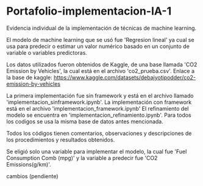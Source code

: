 # Portafolio-implementacion-IA-1
Evidencia individual de la implementación de técnicas de machine learning.

El modelo de machine learning que se usó fue 'Regresion lineal' ya cual se usa para predecir o estimar un valor numérico basado en un conjunto de variable o variables predictoras.

Los datos utilizados fueron obtenidos de Kaggle, de una base llamada 'CO2 Emission by Vehicles', la cual está en el archivo 'co2_prueba.csv'.
Enlace a la base de kaggle: https://www.kaggle.com/datasets/debajyotipodder/co2-emission-by-vehicles 

La primera implementación fue sin framework y está en el archivo llamado 'implementacion_sinframework.ipynb'. 
La implementación con framework está en el archivo 'implementacion_framework.ipynb'
El refinamiento del modelo se encuentra en 'implementacion_refinamiento.ipynb'.
Para todos los codigos se usa la misma base de datos antes mencionada.

Todos los códigos tienen comentarios, observaciones y descripciones de los procedimientos y resultados obtenidos.

Se eligió solo una variable para implementar el modelo, la cual fue 'Fuel Consumption Comb (mpg)' y la variable a predecir fue 'CO2 Emissions(g/km)'. 

cambios (pendiente)

